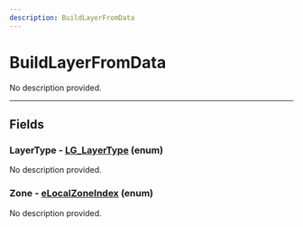 ```yaml
---
description: BuildLayerFromData
---
```


# BuildLayerFromData

No description provided.

***

## Fields

### LayerType - [LG_LayerType](../enum-types.md#lg_layertype) (enum)

No description provided.

### Zone - [eLocalZoneIndex](../enum-types.md#elocalzoneindex) (enum)

No description provided.
